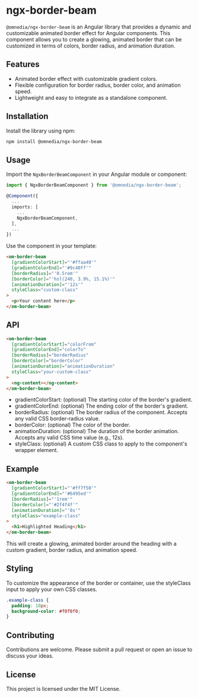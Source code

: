 # ngx-border-beam

`@omnedia/ngx-border-beam` is an Angular library that provides a dynamic and customizable animated border effect for Angular components. This component allows you to create a glowing, animated border that can be customized in terms of colors, border radius, and animation duration.

## Features

- Animated border effect with customizable gradient colors.
- Flexible configuration for border radius, border color, and animation speed.
- Lightweight and easy to integrate as a standalone component.

## Installation

Install the library using npm:

```bash
npm install @omnedia/ngx-border-beam
```

## Usage

Import the `NgxBorderBeamComponent` in your Angular module or component:

```typescript
import { NgxBorderBeamComponent } from '@omnedia/ngx-border-beam';

@Component({
  ...
  imports: [
    ...
    NgxBorderBeamComponent,
  ],
  ...
})
```

Use the component in your template:

```html
<om-border-beam
  [gradientColorStart]="'#ffaa40'"
  [gradientColorEnd]="'#9c40ff'"
  [borderRadius]="'0.5rem'"
  [borderColor]="'hsl(240, 3.9%, 15.1%)'"
  [animationDuration]="'12s'"
  styleClass="custom-class"
>
  <p>Your content here</p>
</om-border-beam>
```

## API

```html
<om-border-beam
  [gradientColorStart]="colorFrom"
  [gradientColorEnd]="colorTo"
  [borderRadius]="borderRadius"
  [borderColor]="borderColor"
  [animationDuration]="animationDuration"
  styleClass="your-custom-class"
>
  <ng-content></ng-content>
</om-border-beam>
```

- gradientColorStart: (optional) The starting color of the border's gradient.
- gradientColorEnd: (optional) The ending color of the border's gradient.
- borderRadius: (optional) The border radius of the component. Accepts any valid CSS border-radius value.
- borderColor: (optional) The color of the border.
- animationDuration: (optional) The duration of the border animation. Accepts any valid CSS time value (e.g., 12s).
- styleClass: (optional) A custom CSS class to apply to the component's wrapper element.

## Example

```html
<om-border-beam
  [gradientColorStart]="'#ff7f50'"
  [gradientColorEnd]="'#6495ed'"
  [borderRadius]="'1rem'"
  [borderColor]="'#2f4f4f'"
  [animationDuration]="'8s'"
  styleClass="example-class"
>
  <h1>Highlighted Heading</h1>
</om-border-beam>
```

This will create a glowing, animated border around the heading with a custom gradient, border radius, and animation speed.

## Styling
To customize the appearance of the border or container, use the styleClass input to apply your own CSS classes.

```css
.example-class {
  padding: 10px;
  background-color: #f0f0f0;
}
```

## Contributing
Contributions are welcome. Please submit a pull request or open an issue to discuss your ideas.

## License
This project is licensed under the MIT License.